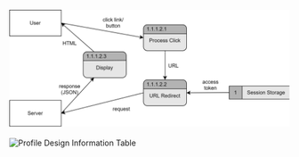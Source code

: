 ![Profile DFD](TeamThreeFiles/1.1.1.2%20ProfileDesignDiagram.drawio.svg)
\
\
![Profile Design Information Table](TeamThreeFiles/1.1.1.2_20ProfileDesignInfo.png)
